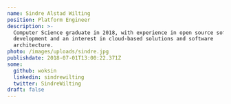 ```yaml
---
name: Sindre Alstad Wilting
position: Platform Engineer
description: >-
  Computer Science graduate in 2018, with experience in open source software
  development and an interest in cloud-based solutions and software
  architecture.
photo: /images/uploads/sindre.jpg
publishdate: 2018-07-01T13:00:22.371Z
some:
  github: woksin
  linkedin: sindrewilting
  twitter: SindreWilting
draft: false
---
```


